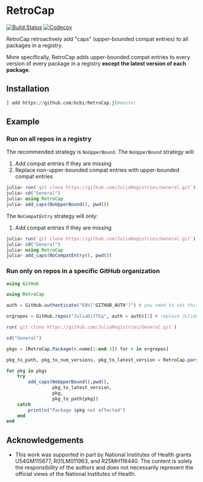 # RetroCap

[![Build Status](https://travis-ci.com/bcbi/RetroCap.jl.svg?branch=master)](https://travis-ci.com/bcbi/RetroCap.jl)
[![Codecov](https://codecov.io/gh/bcbi/RetroCap.jl/branch/master/graph/badge.svg)](https://codecov.io/gh/bcbi/RetroCap.jl)

RetroCap retroactively add "caps" (upper-bounded compat entries) to all packages in a registry.

More specifically, RetroCap adds upper-bounded compat entries to every version of every package in a registry **except the latest version of each package**.

## Installation
```julia
] add https://github.com/bcbi/RetroCap.jl#master
```

## Example

### Run on all repos in a registry

The recommended strategy is `NoUpperBound`. The `NoUpperBound` strategy will:
1. Add compat entries if they are missing
2. Replace non-upper-bounded compat entries with upper-bounded compat entries

```julia
julia> run(`git clone https://github.com/JuliaRegistries/General.git`)
julia> cd("General")
julia> using RetroCap
julia> add_caps(NoUpperBound(), pwd())
```

The `NoCompatEntry` strategy will only:
1. Add compat entries if they are missing

```julia
julia> run(`git clone https://github.com/JuliaRegistries/General.git`)
julia> cd("General")
julia> using RetroCap
julia> add_caps(NoCompatEntry(), pwd())
```

### Run only on repos in a specific GitHub organization

```julia
using GitHub

using RetroCap

auth = GitHub.authenticate("ENV["GITHUB_AUTH"]") # you need to set this in your ENV

orgrepos = GitHub.repos("JuliaDiffEq", auth = auth)[1] # replace JuliaDiffEq with the name of your GitHub organization

run(`git clone https://github.com/JuliaRegistries/General.git`)

cd("General")

pkgs = [RetroCap.Package(r.name[1:end-3]) for r in orgrepos]

pkg_to_path, pkg_to_num_versions, pkg_to_latest_version = RetroCap.parse_registry(pwd())

for pkg in pkgs
    try
        add_caps(NoUpperBound(),pwd(),
                 pkg_to_latest_version,
                 pkg,
                 pkg_to_path[pkg])
    catch
        println("Package $pkg not affected")
    end
end
```

## Acknowledgements

- This work was supported in part by National Institutes of Health grants U54GM115677, R01LM011963, and R25MH116440. The content is solely the responsibility of the authors and does not necessarily represent the official views of the National Institutes of Health.
